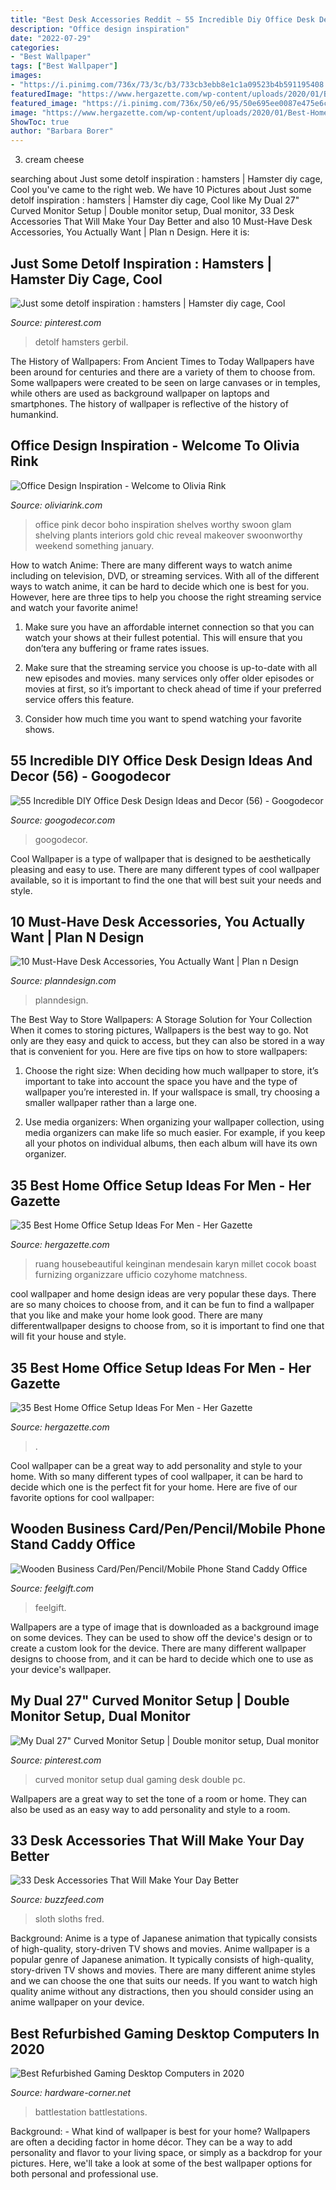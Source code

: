 ```yaml
---
title: "Best Desk Accessories Reddit ~ 55 Incredible Diy Office Desk Design Ideas And Decor (56)"
description: "Office design inspiration"
date: "2022-07-29"
categories:
- "Best Wallpaper"
tags: ["Best Wallpaper"]
images:
- "https://i.pinimg.com/736x/73/3c/b3/733cb3ebb8e1c1a09523b4b591195408.jpg"
featuredImage: "https://www.hergazette.com/wp-content/uploads/2020/01/Best-Home-Office-Setup-Ideas-For-Men-12-1.jpg"
featured_image: "https://i.pinimg.com/736x/50/e6/95/50e695ee0087e475e6cf6408ecc303c9.jpg"
image: "https://www.hergazette.com/wp-content/uploads/2020/01/Best-Home-Office-Setup-Ideas-For-Men-13-1.jpg"
ShowToc: true
author: "Barbara Borer"
---
```



3. cream cheese 

	

		
searching about Just some detolf inspiration : hamsters | Hamster diy cage, Cool you've came to the right web. We have 10 Pictures about Just some detolf inspiration : hamsters | Hamster diy cage, Cool like My Dual 27&quot; Curved Monitor Setup | Double monitor setup, Dual monitor, 33 Desk Accessories That Will Make Your Day Better and also 10 Must-Have Desk Accessories, You Actually Want | Plan n Design. Here it is:
		
    
## Just Some Detolf Inspiration : Hamsters | Hamster Diy Cage, Cool

<img loading=lazy src="https://i.pinimg.com/736x/73/3c/b3/733cb3ebb8e1c1a09523b4b591195408.jpg" onerror="this.onerror=null;this.src='https://tse2.mm.bing.net/th?id=OIP.wRk6U53wV28Sshrjf7bqjAHaFH&amp;pid=15.1';" alt="Just some detolf inspiration : hamsters | Hamster diy cage, Cool">

_Source: pinterest.com_

>detolf hamsters gerbil. 

	

The History of Wallpapers: From Ancient Times to Today
Wallpapers have been around for centuries and there are a variety of them to choose from. Some wallpapers were created to be seen on large canvases or in temples, while others are used as background wallpaper on laptops and smartphones. The history of wallpaper is reflective of the history of humankind.

    
## Office Design Inspiration - Welcome To Olivia Rink

<img loading=lazy src="http://oliviarink.com/wp-content/uploads/2016/08/a90021c65b20a7f77c6514a8c0fb932b.jpg" onerror="this.onerror=null;this.src='https://tse1.mm.bing.net/th?id=OIP.V9CBpdXTfFcrlE_6pxcHOAHaLH&amp;pid=15.1';" alt="Office Design Inspiration - Welcome to Olivia Rink">

_Source: oliviarink.com_

>office pink decor boho inspiration shelves worthy swoon glam shelving plants interiors gold chic reveal makeover swoonworthy weekend something january. 

	

How to watch Anime: There are many different ways to watch anime including on television, DVD, or streaming services.
With all of the different ways to watch anime, it can be hard to decide which one is best for you. However, here are three tips to help you choose the right streaming service and watch your favorite anime!
1. Make sure you have an affordable internet connection so that you can watch your shows at their fullest potential. This will ensure that you don’tera any buffering or frame rates issues.

2. Make sure that the streaming service you choose is up-to-date with all new episodes and movies. many services only offer older episodes or movies at first, so it’s important to check ahead of time if your preferred service offers this feature.

3. Consider how much time you want to spend watching your favorite shows.

    
## 55 Incredible DIY Office Desk Design Ideas And Decor (56) - Googodecor

<img loading=lazy src="https://i1.wp.com/googodecor.com/wp-content/uploads/2019/02/55-Incredible-DIY-Office-Desk-Design-Ideas-and-Decor-56.jpg?fit=1200%2C2131&amp;ssl=1" onerror="this.onerror=null;this.src='https://tse1.mm.bing.net/th?id=OIP.Zm6hlXYlbyuhHhzRASp60QHaNJ&amp;pid=15.1';" alt="55 Incredible DIY Office Desk Design Ideas and Decor (56) - Googodecor">

_Source: googodecor.com_

>googodecor. 

	

Cool Wallpaper is a type of wallpaper that is designed to be aesthetically pleasing and easy to use. There are many different types of cool wallpaper available, so it is important to find the one that will best suit your needs and style.

    
## 10 Must-Have Desk Accessories, You Actually Want | Plan N Design

<img loading=lazy src="https://www.planndesign.com/sites/default/files/styles/top_image_post/public/affiliates/2020-05/10 Must-Have Desk Accessories%2C You Actually Want.jpeg?itok=9XAz6u61" onerror="this.onerror=null;this.src='https://tse3.mm.bing.net/th?id=OIP.haM_u_Y7iG-PVnhS0FrmwAHaEu&amp;pid=15.1';" alt="10 Must-Have Desk Accessories, You Actually Want | Plan n Design">

_Source: planndesign.com_

>planndesign. 

	

The Best Way to Store Wallpapers: A Storage Solution for Your Collection
When it comes to storing pictures, Wallpapers is the best way to go. Not only are they easy and quick to access, but they can also be stored in a way that is convenient for you. Here are five tips on how to store wallpapers:
1) Choose the right size: When deciding how much wallpaper to store, it’s important to take into account the space you have and the type of wallpaper you’re interested in. If your wallspace is small, try choosing a smaller wallpaper rather than a large one.

2) Use media organizers: When organizing your wallpaper collection, using media organizers can make life so much easier. For example, if you keep all your photos on individual albums, then each album will have its own organizer.

    
## 35 Best Home Office Setup Ideas For Men - Her Gazette

<img loading=lazy src="https://www.hergazette.com/wp-content/uploads/2020/01/Best-Home-Office-Setup-Ideas-For-Men-12-1.jpg" onerror="this.onerror=null;this.src='https://tse1.mm.bing.net/th?id=OIP.j-bxEPxPu9YvcxMD03gjQAHaLH&amp;pid=15.1';" alt="35 Best Home Office Setup Ideas For Men - Her Gazette">

_Source: hergazette.com_

>ruang housebeautiful keinginan mendesain karyn millet cocok boast furnizing organizzare ufficio cozyhome matchness. 

	

cool wallpaper and home design ideas are very popular these days. There are so many choices to choose from, and it can be fun to find a wallpaper that you like and make your home look good. There are many differentwallpaper designs to choose from, so it is important to find one that will fit your house and style.

    
## 35 Best Home Office Setup Ideas For Men - Her Gazette

<img loading=lazy src="https://www.hergazette.com/wp-content/uploads/2020/01/Best-Home-Office-Setup-Ideas-For-Men-13-1.jpg" onerror="this.onerror=null;this.src='https://tse3.mm.bing.net/th?id=OIP.OWBrDdfM_Y6Z1cYk0CQRKgHaLH&amp;pid=15.1';" alt="35 Best Home Office Setup Ideas For Men - Her Gazette">

_Source: hergazette.com_

>. 

	

Cool wallpaper can be a great way to add personality and style to your home. With so many different types of cool wallpaper, it can be hard to decide which one is the perfect fit for your home. Here are five of our favorite options for cool wallpaper: 

    
## Wooden Business Card/Pen/Pencil/Mobile Phone Stand Caddy Office

<img loading=lazy src="https://www.feelgift.com/media/productdetail/HOME_OFFICE/office_fun/office-supplies/Wooden-Office-Supplies-Storage-Container-for-Pens-Pencil-Business-Cards-or-Smartphones-2017-5-20-Christmas-gifts-Cool-stuffs-2.jpg" onerror="this.onerror=null;this.src='https://tse1.mm.bing.net/th?id=OIP.u9cioxJ3LPpQzz49dhKWogHaGQ&amp;pid=15.1';" alt="Wooden Business Card/Pen/Pencil/Mobile Phone Stand Caddy Office">

_Source: feelgift.com_

>feelgift. 

	

Wallpapers are a type of image that is downloaded as a background image on some devices. They can be used to show off the device's design or to create a custom look for the device. There are many different wallpaper designs to choose from, and it can be hard to decide which one to use as your device's wallpaper.

    
## My Dual 27&quot; Curved Monitor Setup | Double Monitor Setup, Dual Monitor

<img loading=lazy src="https://i.pinimg.com/736x/50/e6/95/50e695ee0087e475e6cf6408ecc303c9.jpg" onerror="this.onerror=null;this.src='https://tse2.mm.bing.net/th?id=OIP.Asih1DbV5NK1xSPl2jG_0wHaEq&amp;pid=15.1';" alt="My Dual 27&quot; Curved Monitor Setup | Double monitor setup, Dual monitor">

_Source: pinterest.com_

>curved monitor setup dual gaming desk double pc. 

	

Wallpapers are a great way to set the tone of a room or home. They can also be used as an easy way to add personality and style to a room.

    
## 33 Desk Accessories That Will Make Your Day Better

<img loading=lazy src="https://img.buzzfeed.com/buzzfeed-static/static/2015-05/27/15/enhanced/webdr01/grid-cell-5612-1432754573-13.jpg" onerror="this.onerror=null;this.src='https://tse1.mm.bing.net/th?id=OIP.arYCEP2tTzADnN1FH517nQHaHa&amp;pid=15.1';" alt="33 Desk Accessories That Will Make Your Day Better">

_Source: buzzfeed.com_

>sloth sloths fred. 

	

Background: Anime is a type of Japanese animation that typically consists of high-quality, story-driven TV shows and movies.
Anime wallpaper is a popular genre of Japanese animation. It typically consists of high-quality, story-driven TV shows and movies. There are many different anime styles and we can choose the one that suits our needs. If you want to watch high quality anime without any distractions, then you should consider using an anime wallpaper on your device.

    
## Best Refurbished Gaming Desktop Computers In 2020

<img loading=lazy src="https://www.hardware-corner.net/wp-content/uploads/2020/05/refurbished-gaming-setup-on-a-desk.jpg" onerror="this.onerror=null;this.src='https://tse1.mm.bing.net/th?id=OIP.83tANGnxY8DuGf6t7bMNpgHaEK&amp;pid=15.1';" alt="Best Refurbished Gaming Desktop Computers in 2020">

_Source: hardware-corner.net_

>battlestation battlestations. 

	

Background: - What kind of wallpaper is best for your home?
Wallpapers are often a deciding factor in home décor. They can be a way to add personality and flavor to your living space, or simply as a backdrop for your pictures. Here, we'll take a look at some of the best wallpaper options for both personal and professional use.

